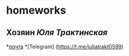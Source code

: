 # homeworks
## Хозяин _Юля Трактинская_
*[почта](mailto:julia-0599@yandex.ru)
*[Telegram] (https://t.me/juliatrakt0599)
